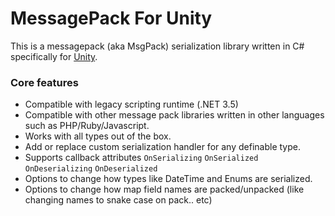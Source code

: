 # MessagePack For Unity

This is a messagepack (aka MsgPack) serialization library written in C# specifically for [Unity](https://unity3d.com/unity).


### Core features

- Compatible with legacy scripting runtime (.NET 3.5)
- Compatible with other message pack libraries written in other languages such as PHP/Ruby/Javascript.
- Works with all types out of the box.
- Add or replace custom serialization handler for any definable type.
- Supports callback attributes `OnSerializing` `OnSerialized` `OnDeserializing` `OnDeserialized`
- Options to change how types like DateTime and Enums are serialized.
- Options to change how map field names are packed/unpacked (like changing names to snake case on pack.. etc)

